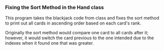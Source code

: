 ### Fixing the Sort Method in the Hand class

This program takes the blackjack code from class and fixes the sort method to print out all cards in 
ascending order based on each card's rank.

Originally the sort method would compare one card to all cards after it; however, it would switch the card previous to the one intended due to the indexes when it found one that was greater.

